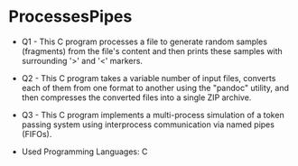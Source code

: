 # ProcessesPipes

- Q1 - This C program processes a file to generate random samples (fragments) from the file's content and then prints these samples with surrounding '>' and '<' markers.
- Q2 - This C program takes a variable number of input files, converts each of them from one format to another using the "pandoc" utility, and then compresses the converted files into a single ZIP archive.
- Q3 - This C program implements a multi-process simulation of a token passing system using interprocess communication via named pipes (FIFOs).

- Used Programming Languages: C 
